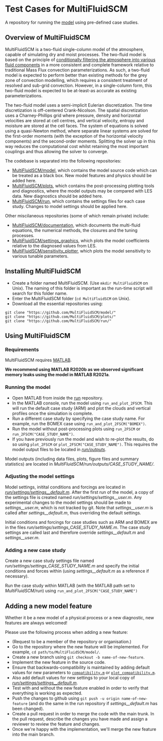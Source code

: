 # Test Cases for MultiFluidSCM
A repository for running the [model](https://github.com/MultiFluidSCM/model) using pre-defined case studies.

## Overview of MultiFluidSCM
MultiFluidSCM is a two-fluid single-column model of the atmosphere, capable of simulating dry and moist processes. The two-fluid model is based on the principle of [conditionally filtering the atmosphere into various fluid components](https://doi.org/10.1175/JAS-D-17-0130.1) in a more consistent and complete framework relative to traditional Mass Flux convection parameterizations. As such, a two-fluid model is expected to perform better than existing methods for the grey zone of convection modelling, which requires a consistent treatment of resolved and sub-grid convection. However, in a single-column form, this two-fluid model is expected to be at-least-as accurate as existing parameterizations.

The two-fluid model uses a semi-implicit Eulerian discretization. The time discretization is off-centered Crank-Nicolson. The spatial discretization uses a Charney-Phillips grid where pressure, density and horizontal velocities are stored at cell centres, and vertical velocity, entropy and moisture are stored at the cell faces. The system of equations is solved using a quasi-Newton method, where separate linear systems are solved for the first-order moments (with the exception of the horizontal velocity components) and the second-order moments. Splitting the solver up in this way reduces the computational cost whilst retaining the most important couplings and thus allowing the solver to converge.

The codebase is separated into the following repositories:
- [MultiFluidSCM/model](https://github.com/MultiFluidSCM/model), which contains the model source code which can be treated as a black box. New model features and physics should be added here.
- [MultiFluidSCM/plots](https://github.com/MultiFluidSCM/plots), which contains the post-processing plotting tools and diagnostics, where the model outputs may be compared with LES data. New diagnostics should be added here.
- [MultiFluidSCM/run](https://github.com/MultiFluidSCM/run), which contains the settings files for each case study. Changes to model settings should be applied here.

Other miscilaneous repositories (some of which remain private) include:
- [MultiFluidSCM/documentation](https://github.com/MultiFluidSCM/documentation), which documents the multi-fluid equations, the numerical methods, the closures and the tuning processes.
- [MultiFluidSCM/settings_graphics](https://github.com/MultiFluidSCM/settings_graphics), which plots the model coefficients relative to the diagnosed values from LES.
- [MultiFluidSCM/sensitivity_plotter](https://github.com/MultiFluidSCM/sensitivity_plotter), which plots the model sensitivity to various tunable parameters.

## Installing MultiFluidSCM
- Create a folder named MultiFluidSCM. (Use ```mkdir MultiFluidSCM``` on Unix). The naming of this folder is important as the run-time script will search for this folder name.
- Enter the MultiFluidSCM folder (```cd MultiFluidSCM``` on Unix).
- Download all the essential repositories using:
```
git clone "https://github.com/MultiFluidSCM/model/"
git clone "https://github.com/MultiFluidSCM/plots/"
git clone "https://github.com/MultiFluidSCM/run/"
```

## Using MultiFluidSCM

### Requirements
MultiFluidSCM requires [MATLAB](https://uk.mathworks.com/products/matlab.html). 

**We recommend using MATLAB R2020b as we observed significant memory leaks using the model in MATLAB R2021a**.

### Running the model
- Open MATLAB from inside the [run](https://github.com/MultiFluidSCM/run) repository.
- In the MATLAB console, run the model using ```run_and_plot_2FSCM```. This will run the default case study (ARM) and plot the clouds and vertical profiles once the simulation is complete.
- Run a different case study by specifying the case study name. For example, run the BOMEX case using ```run_and_plot_2FSCM("BOMEX")```.
- Run the model without post-processing plots using ```run_2FSCM``` or ```run_2FSCM("CASE_STUDY_NAME")```.
- If you have previously run the model and wish to re-plot the results, do so using ```plot_2FSCM``` or ```plot_2FSCM("CASE_STUDY_NAME")```. This requires the model output files to be located in [*run/outputs*](https://github.com/MultiFluidSCM/run/outputs).

Model outputs (including data files, plots, figure files and summary statistics) are located in *MultiFluidSCM/run/outputs/CASE_STUDY_NAME/*.

### Adjusting the model settings
Model settings, initital conditions and forcings are located in [*run/settings/settings__default.m*](https://github.com/MultiFluidSCM/run/settings/settings__default.m). After the first run of the model, a copy of the settings file is created named *run/settings/settings__user.m*. Any experimental changes to the model settings should be made to *settings__user.m*, which is not tracked by git. Note that *settings__user.m* is called after *settings__default.m*, thus overriding the default settings.

Initial conditions and forcings for case studies such as ARM and BOMEX are in the files *run/settings/settings_CASE_STUDY_NAME.m*. The case study settings are called last and therefore override *settings__default.m* and *settings__user.m*.

### Adding a new case study

Create a new case study settings file named *run/settings/settings_CASE_STUDY_NAME.m* and specify the initial conditions and forces within (using *settings__default.m* as a reference if necessary).

Run the case study within MATLAB (with the MATLAB path set to *MultiFluidSCM/run*) using ```run_and_plot_2FSCM("CASE_STUDY_NAME")```

## Adding a new model feature
Whether it be a new model of a physical process or a new diagnostic, new features are always welcomed!

Please use the following process when adding a new feature:
- (Request to be a member of the repository or organisation.)
- Go to the repository where the new feature will be implemented. For example, ```cd path/to/MultiFluidSCM/model/```.
- Create a new branch using ```git checkout -b name-of-new-feature```.
- Implement the new feature in the source code.
- Ensure that backwards-compatibility is maintained by adding default values for new parameters to [```compatibility.m```](https://github.com/MultiFluidSCM/model/numerics/compatibility.m) or [```plot_compatibility.m```](https://github.com/MultiFluidSCM/plots/blob/main/src/plot_compatibility.m).
- Also add default values for new settings to your local copy of [*run/settings/settings__default.m*](https://github.com/MultiFluidSCM/run/settings/settings__default.m).
- Test with and without the new feature enabled in order to verify that everything is working as expected.
- Push the changes to github using ```git push -u origin name-of-new-feature``` (and do the same in the run repository if *settings__default.m* has been changed).
- Create a pull request in order to merge the code with the main trunk. In the pull request, describe the changes you have made and assign a reviewer to review the feature and changes.
- Once we're happy with the implementation, we'll merge the new feature into the main branch.
